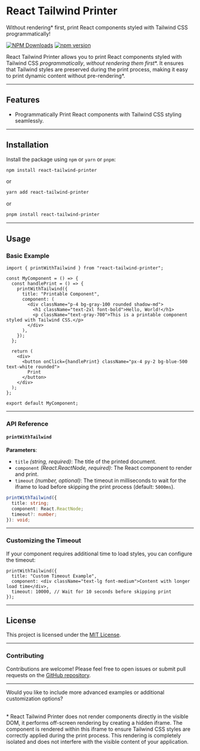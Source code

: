 # React Tailwind Printer
Without rendering* first, print React components styled with Tailwind CSS programmatically!

[![NPM Downloads](https://img.shields.io/npm/dt/react-tailwind-printer.svg?style=flat)](https://npmcharts.com/compare/react-tailwind-printer?minimal=true)
[![npm version](https://badge.fury.io/js/react-tailwind-printer.svg)](https://badge.fury.io/js/react-tailwind-printer)

React Tailwind Printer allows you to print React components styled with Tailwind CSS *programmatically*, **without rendering* them first**. It ensures that Tailwind styles are preserved during the print process, making it easy to print dynamic content without pre-rendering*.

---

## **Features**
- Programmatically Print React components with Tailwind CSS styling seamlessly.

---

## **Installation**

Install the package using `npm` or `yarn` or `pnpm`:

```bash
npm install react-tailwind-printer
```

or

```bash
yarn add react-tailwind-printer
```

or

```bash
pnpm install react-tailwind-printer
```

---

## **Usage**

### **Basic Example**

```tsx
import { printWithTailwind } from "react-tailwind-printer";

const MyComponent = () => {
  const handlePrint = () => {
    printWithTailwind({
      title: "Printable Component",
      component: (
        <div className="p-4 bg-gray-100 rounded shadow-md">
          <h1 className="text-2xl font-bold">Hello, World!</h1>
          <p className="text-gray-700">This is a printable component styled with Tailwind CSS.</p>
        </div>
      ),
    });
  };

  return (
    <div>
      <button onClick={handlePrint} className="px-4 py-2 bg-blue-500 text-white rounded">
        Print
      </button>
    </div>
  );
};

export default MyComponent;
```

---

### **API Reference**

#### **`printWithTailwind`**

**Parameters**:  
- `title` *(string, required)*: The title of the printed document.  
- `component` *(React.ReactNode, required)*: The React component to render and print.  
- `timeout` *(number, optional)*: The timeout in milliseconds to wait for the iframe to load before skipping the print process (default: `5000ms`).

```ts
printWithTailwind({
  title: string;
  component: React.ReactNode;
  timeout?: number;
}): void;
```

---

### **Customizing the Timeout**

If your component requires additional time to load styles, you can configure the timeout:

```tsx
printWithTailwind({
  title: "Custom Timeout Example",
  component: <div className="text-lg font-medium">Content with longer load time</div>,
  timeout: 10000, // Wait for 10 seconds before skipping print
});
```

---

## **License**

This project is licensed under the [MIT License](./LICENSE).

---

### **Contributing**

Contributions are welcome! Please feel free to open issues or submit pull requests on the [GitHub repository](https://github.com/shahriarAS/react-tailwind-printer).

---

Would you like to include more advanced examples or additional customization options?

\
\* React Tailwind Printer does not render components directly in the visible DOM, it performs off-screen rendering by creating a hidden iframe. The component is rendered within this iframe to ensure Tailwind CSS styles are correctly applied during the print process. This rendering is completely isolated and does not interfere with the visible content of your application.